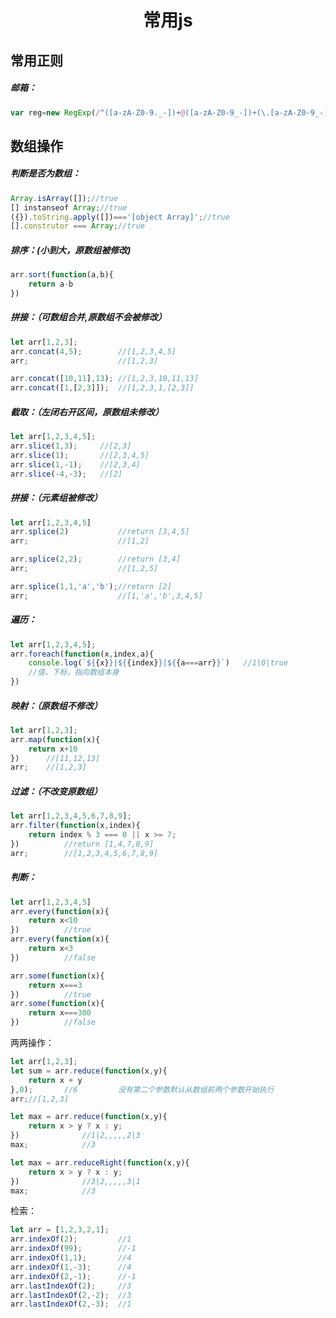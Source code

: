 <h1><center> 常用js </center></h1>





## 常用正则

##### 邮箱：

```javascript
var reg=new RegExp(/^([a-zA-Z0-9._-])+@([a-zA-Z0-9_-])+(\.[a-zA-Z0-9_-])+/);
```







## 数组操作

##### 判断是否为数组：

```javascript
Array.isArray([]);//true
[] instanseof Array;//true
({}).toString.apply([])==='[object Array]';//true
[].construtor === Array;//true
```



##### 排序：(小到大，原数组被修改)

```javascript
arr.sort(function(a,b){
    return a-b
})
```

##### 拼接：（可数组合并,原数组不会被修改）

```javascript
let arr[1,2,3];
arr.concat(4,5);		//[1,2,3,4,5]
arr;					//[1,2,3]

arr.concat([10,11],13);	//[1,2,3,10,11,13]
arr.concat([1,[2,3]]);	//[1,2,3,1,[2,3]]
```

##### 截取：（左闭右开区间，原数组未修改）

```javascript
let arr[1,2,3,4,5];
arr.slice(1,3);		//[2,3]
arr.slice(1);		//[2,3,4,5]
arr.slice(1,-1);	//[2,3,4]
arr.slice(-4,-3);	//[2]
```

##### 拼接：（元素组被修改）

```javascript
let arr[1,2,3,4,5]
arr.splice(2)			//return [3,4,5]
arr;					//[1,2]

arr.splice(2,2);		//return [3,4]
arr;					//[1,2,5]

arr.splice(1,1,'a','b');//return [2]
arr;					//[1,'a','b',3,4,5]
```

##### 遍历：

```javascript
let arr[1,2,3,4,5];
arr.foreach(function(x,index,a){
    console.log(`${{x}}|${{index}}|${{a===arr}}`)	//1|0|true
    //值，下标，指向数组本身
})
```

##### 映射：（原数组不修改）

```javascript
let arr[1,2,3];
arr.map(function(x){
	return x+10
})		//[11,12,13]
arr;	//[1,2,3]
```

##### 过滤：（不改变原数组）

```javascript
let arr[1,2,3,4,5,6,7,8,9];
arr.filter(function(x,index){
    return index % 3 === 0 || x >= 7; 
})			//return [1,4,7,8,9]
arr;		//[1,2,3,4,5,6,7,8,9]
```

##### 判断：

```javascript
let arr[1,2,3,4,5]
arr.every(function(x){
    return x<10
})			//true
arr.every(function(x){
    return x<3
})			//false

arr.some(function(x){
    return x===3
})			//true
arr.some(function(x){
    return x===300
})			//false
```

两两操作：

```javascript
let arr[1,2,3];
let sum = arr.reduce(function(x,y){
    return x + y
},0);		//6			没有第二个参数默认从数组前两个参数开始执行
arr;//[1,2,3]

let max = arr.reduce(function(x,y){
    return x > y ? x : y;
})				//1|2,,,,,2|3
max;			//3

let max = arr.reduceRight(function(x,y){
    return x > y ? x : y;
})				//3|2,,,,,3|1
max;			//3
```

检索：

```javascript
let arr = [1,2,3,2,1];
arr.indexOf(2);			//1
arr.indexOf(99);		//-1
arr.indexOf(1,1);		//4
arr.indexOf(1,-3);		//4
arr.indexOf(2,-1);		//-1
arr.lastIndexOf(2);		//3
arr.lastIndexOf(2,-2);	//3
arr.lastIndexOf(2,-3);	//1
```

